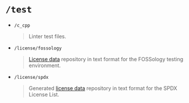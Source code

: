 # `/test`

- `/c_cpp`
  > Linter test files.

- `/license/fossology`
  > [License data](https://github.com/fossology/fossology/blob/master/src/testing/dataFiles/TestData/archives/eddyData.tar.bz2) repository in text format for the FOSSology testing environment.

- `/license/spdx`
  > Generated [license data](https://github.com/spdx/license-list-data/tree/main/text) repository in text format for the SPDX License List.
  